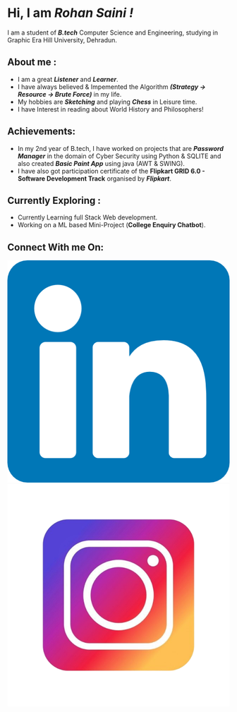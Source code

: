 
# Hi, I am ***Rohan Saini !*** 
I am a student of ***B.tech*** Computer Science and Engineering, studying in Graphic Era Hill University, Dehradun. <br>


## __About me__ :

* I am a great ***Listener*** and ***Learner***.
* I have always believed & Impemented the Algorithm ***(Strategy -> Resource -> Brute Force)*** in my life.
* My hobbies are __*Sketching*__ and playing **_Chess_** in Leisure time.
* I have Interest in reading about World History and Philosophers!

## Achievements:
* In my 2nd year of B.tech, I have worked on projects that are ***Password Manager*** in the domain of Cyber Security using Python & SQLITE and also created ***Basic Paint App*** using java (AWT & SWING). 
* I have also got participation certificate of the __Flipkart GRID 6.0 - Software Development Track__ organised by ***Flipkart***.

## Currently Exploring :
* Currently Learning full Stack Web development.
* Working on a ML based Mini-Project (__College Enquiry Chatbot__).

## Connect With me On:
![https://www.linkedin.com/in/rohan-saini-838642290/ "Linkedin"](linkedin.png)
![https://www.instagram.com/_rohansaini15/ "Instagram"](rb_2227.png)
